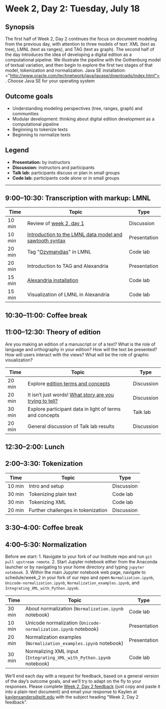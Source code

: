 # Week 2, Day 2: Tuesday, July 18
## Synopsis

The first half of Week 2, Day 2 continues the focus on document modeling from the
                previous day, with attention to three models of text: XML (text as tree), LMNL (text
                as ranges), and TAG (text as graph). The second half of the day introduces the idea
                of developing a digital edition as a computational pipeline. We illustrate the
                pipeline with the Gothenburg model of textual variation, and then begin to explore
                the first two stages of that model, tokenization and normalization. Java SE
                installation:
                <"http://www.oracle.com/technetwork/java/javase/downloads/index.html">. Choose
                Java SE for your operating system

## Outcome goals
* Understanding modeling perspectives (tree, ranges, graph) and communities
* Modular development: thinking about digital edition development as a computational pipeline
* Beginning to tokenize texts
* Beginning to normalize texts
## Legend

* **Presentation:** by instructors
* **Discussion:** instructors and participants
* **Talk lab:** participants discuss or plan in small groups
* **Code lab:** participants code alone or in small groups

* * *
## 9:00–10:30: Transcription with markup: LMNL

Time | Topic | Type
---- | ---- | ---- 
10 min | Review of [week 2, day 1](week_2_day_1_plan.md) | Discussion
10 min | [Introduction to the LMNL data model and sawtooth syntax](lmnl_syntax.md) | Presentation
20 min | Tag "[Ozymandias](ozymandias.txt)" in LMNL | Code lab
20 min | Introduction to TAG and Alexandria | Presentation
15 min | [Alexandria installation](alexandria.md) | Code lab
15 min | Visualization of LMNL in Alexandria | Code lab

## 10:30–11:00: Coffee break

## 11:00–12:30: Theory of edition

Are you making an edition of a manuscript or of a text? What is the role of language and orthography in your edition? How will the text be presented? How will users interact with the views? What will be the role of graphic visualization?

Time | Topic | Type
---- | ---- | ---- 
20 min | Explore [edition terms and concepts](edition_terms_and_concepts.md) | Discussion
20 min | It isn’t just words! [What story are you trying to tell?](sample_visualizations.md) | Discussion
30 min | Explore participant data in light of terms and concepts | Talk lab
20 min | General discussion of Talk lab results | Discussion

## 12:30–2:00: Lunch

## 2:00–3:30: Tokenization

Time | Topic | Type
---- | ---- | ---- 
10 min | Intro and setup | Discussion
30 min | Tokenizing plain text | Code lab
30 min | Tokenizing XML | Code lab
20 min | Further challenges in tokenization | Discussion

## 3:30–4:00: Coffee break

## 4:00–5:30: Normalization

Before we start: 1. Navigate to your fork of our Institute repo and run `git pull upstream remote`. 2. Start Jupyter notebook either from the Anaconda launcher or by navigating to your home directory and typing `jupyter notebook`. 3. Within the main Jupyter notebook web page, navigate to schedule/week_2 in your fork of our repo and open `Normalization.ipynb`, `Unicode-normalization.ipynb`, `Normalization_examples.ipynb`, and `Integrating_XML_with_Python.ipynb`.

Time | Topic | Type
---- | ---- | ---- 
30 min | About normalization (`Normalization.ipynb` notebook) | Code lab
10 min | Unicode normalization (`Unicode-normalization.ipynb` notebook) | Presentation
20 min | Normalization examples (`Normalization_examples.ipynb` notebook) | Presentation
30 min | Normalizing XML input (`Integrating_XML_with_Python.ipynb` notebook) | Code lab

We’ll end each day with a request for feedback, based on a general version of the day’s outcome goals, and we’ll try to adapt on the fly to your responses. Please complete [Week 2, Day 2 feedback](week_2_day_2_feedback.md) (just copy and paste it into a plain-text document) and email your response to Kaylen at [kaylensanders@pitt.edu](mailto:kaylensanders@pitt.edu) with the subject heading “Week 2, Day 2 feedback”.